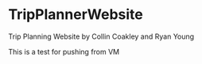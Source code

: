 # TripPlannerWebsite
Trip Planning Website by Collin Coakley and Ryan Young

This is a test for pushing from VM
